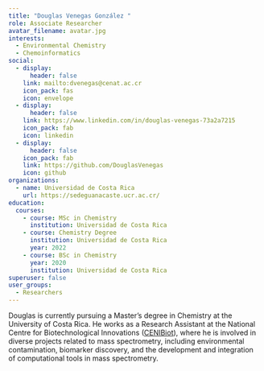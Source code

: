 ```yaml
---
title: "Douglas Venegas González "
role: Associate Researcher
avatar_filename: avatar.jpg
interests:
  - Environmental Chemistry
  - Chemoinformatics
social:
  - display:
      header: false
    link: mailto:dvenegas@cenat.ac.cr
    icon_pack: fas
    icon: envelope
  - display:
      header: false
    link: https://www.linkedin.com/in/douglas-venegas-73a2a7215
    icon_pack: fab
    icon: linkedin
  - display:
      header: false
    icon_pack: fab
    link: https://github.com/DouglasVenegas
    icon: github
organizations:
  - name: Universidad de Costa Rica
    url: https://sedeguanacaste.ucr.ac.cr/
education:
  courses:
    - course: MSc in Chemistry
      institution: Universidad de Costa Rica
    - course: Chemistry Degree
      institution: Universidad de Costa Rica
      year: 2022
    - course: BSc in Chemistry
      year: 2020
      institution: Universidad de Costa Rica
superuser: false
user_groups:
  - Researchers
---
```

Douglas is currently pursuing a Master’s degree in Chemistry at the University of Costa Rica. He works as a Research Assistant at the National Centre for Biotechnological Innovations ([CENIBiot](https://www.cenibiot.ac.cr/en/)), where he is involved in diverse projects related to mass spectrometry, including environmental contamination, biomarker discovery, and the development and integration of computational tools in mass spectrometry.
